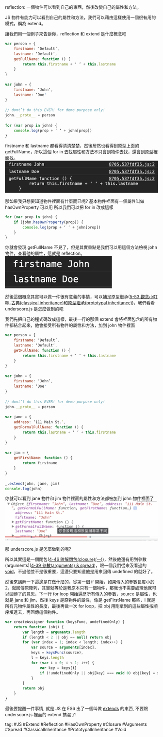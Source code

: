 reflection: 一個物件可以看到自己的東西，然後改變自己的屬性和方法。

JS 物件有能力可以看到自己的屬性和方法，我們可以藉由這樣使用一個很有用的模式，稱為 extend。

讓我們用一個例子來告訴你，reflection 和 extend 是什麼概念吧
```js
var person = {
	firstname: ‘Default’,
	lastname: ‘Default’,
	getFullName: function () {
		return this.firstname + ‘ ‘ + this.lastname
	}
}

var john = {
	firstname: ‘John’,
	lastname: ‘Doe'
}

// dont’t do this EVER! for demo purpose only!
john.__proto__ = person

for (var prop in john) {
	console.log(prop + ‘ ‘ + john[prop])
}
```

firstname 和 lastname 都看得清清楚楚，然後居然也看得到原型上面的 getFullName，所以這個 for in 去找屬性和方法不只會到物件去找，還會到原型裡面找。    
![](./photo/Pasted%20image%2020221103175957.png)

那如果我只想要知道物件裡面有什麼而已呢?
基本物件裡面有一個屬性叫做 hasOwnProperty 可以用
所以我們可以把 for in 改成這樣
```js
for (var prop in john) {
	if (john.hasOwnProperty(prop)) {
		console.log(prop + ‘ ‘ + john[prop])
	}
}
```

你就會發現 getFullName 不見了，但是其實重點是我們可以用這個方法檢視 john 物件，查看他的屬性，這就是 reflection。    
![](./photo/Pasted%20image%2020221103180333.png)

然後這個概念其實可以做一件很有意義的事情，可以補足原型繼承([5-53 觀念小叮嚀-古典(classical inheritance)和原型繼承(prototypal inheritance)](5-53%20觀念小叮嚀-古典(classical%20inheritance)和原型繼承(prototypal%20inheritance).md))，我們看看 underscore.js 是怎麼做到的吧

我們先把自己的程式碼改成這樣，最後一行的那個 extend 會將裡面包含的所有物件都結合起來，他會接受所有物件的屬性和方法，加到 john 物件裡面
```js
var person = {
	firstname: ‘Default’,
	lastname: ‘Default’,
	getFullName: function () {
		return this.firstname + ‘ ‘ + this.lastname
	}
}  

var john = {
	firstname: ‘John’,
	lastname: ‘Doe'
}

// dont’t do this EVER! for demo purpose only!
john.__proto__ = person

var jane = {
	address: ‘111 Main St.’,
	getFormalFullName: function () {
		return this.lastname + ‘ ‘ + this.firstname
	}
}

var jim = {
	getFirstName: function () {
		return firstname
	}
}

_.extend(john, jane, jim)
console.log(john)
```
你就可以看到 jane 物件和 jim 物件裡面的屬性和方法都被加到 john 物件裡面了    
![](./photo/Pasted%20image%2020221103180605.png)

那 underscore.js 是怎麼做到的呢?

所以其實這是一個閉包([4-46 暸解閉包(closure)(一)](4-46%20暸解閉包(closure)(一).md))，然後他還有用到參數(arguments)([4-39 參數(arguments) & spread](4-39%20參數(arguments)%20&%20spread.md))，跟一個我們從來沒看過的[void](https://kuro.tw/posts/2019/08/04/JS-%E5%86%B7%E7%9F%A5%E8%AD%98-%E4%BD%A0%E6%89%80%E4%B8%8D%E7%9F%A5%E9%81%93%E7%9A%84-void/)，不過他並不是很重要，這邊只要知道他是用來回傳 undefined 的就好了。

然後來講解一下這邊是在做什麼的，從第一個 if 開始，如果傳入的參數長度小於 2，就回傳原陣列，其實就等於是我原本只有一個物件，那我也不需要處理他就可以回傳了的意思，下一行 for loop 開始遍歷所有傳入的參數，source 是屬性，也就是 jane 和 jim，然後 keys 是原物件的屬性，像是 getFirstName 那些，l 就是所有元物件屬性的長度，最後再做一次 for loop，把 obj 用剛拿到的這些屬性按順序填進去，再回傳這個物件。
```js
var createAssigner function (keysFunc, undefinedOnly) {
	return function (obj) {
		var length = arguments.length
		if (length < 2 || obj == null) return obj
		for (var index = 1; index < length; index++) {
			var source = arguments[index],
			keys = keysFunc(source),
			l = keys.length
			for (var i = 0; i < 1; i++) {
				var key = keys[i]
				if (!undefinedOnly || obj[key] === void 0) obj[key] = source[key]
			}
		}
		return obj
	}
}
```

最後要提醒一件事情, 就是 JS 在 ES6 出了一個叫做 [extends](https://developer.mozilla.org/zh-TW/docs/Web/JavaScript/Reference/Classes/extends) 的東西, 不要跟 underscore.js 裡面的 extend 搞混了!

tag: #JS #Extend #Reflection #HasOwnProperty #Closure #Arguments #Spread #ClassicalInheritance #PrototypalInheritance #Void